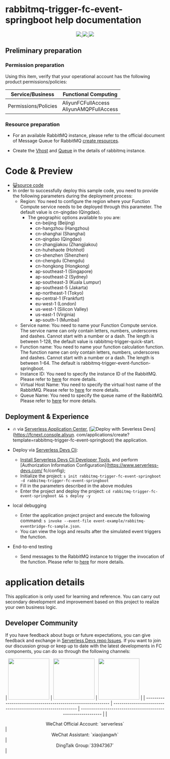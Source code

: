 # rabbitmq-trigger-fc-event-springboot help documentation

<p align="center" class="flex justify-center">
    <a href="https://www.serverless-devs.com" class="ml-1">
    <img src="http://editor.devsapp.cn/icon?package=rabbitmq-producer-fc-event-springboot&type=packageType">
  </a>
  <a href="http://www.devsapp.cn/details.html?name=rabbitmq-producer-fc-event-springboot" class="ml-1">
    <img src="http://editor.devsapp.cn/icon?package=rabbitmq-producer-fc-event-springboot&type=packageVersion">
  </a>
  <a href="http://www.devsapp.cn/details.html?name=rabbitmq-producer-fc-event-springboot" class="ml-1">
    <img src="http://editor.devsapp.cn/icon?package=rabbitmq-producer-fc-event-springboot&type=packageDownload">
  </a>
</p>

## Preliminary preparation

### Permission preparation

Using this item, verify that your operational account has the following product permissions/policies:


| Service/Business     | Functional Computing                                         |
| -------------------- | ------------------------------------------------------------ |
| Permissions/Policies | AliyunFCFullAccess<br/>AliyunAMQPFullAccess |


### Resource preparation

  * For an available RabbitMQ instance, please refer to the official document of Message Queue for RabbitMQ [create resources](https://www.alibabacloud.com/help/en/message-queue-for-rabbitmq/latest/create-resources).

  * Create the [Vhost](https://www.alibabacloud.com/help/en/message-queue-for-rabbitmq/latest/create-a-vhost) and [Queue](https://www.alibabacloud.com/help/en/message-queue-for-rabbitmq/latest/create-a-queue) in the details of rabbitmq instance.

# Code & Preview

- [ :smiley_cat:source code](https://github.com/devsapp/)
- In order to successfully deploy this sample code, you need to provide the following parameters during the deployment process:
  - Region: You need to configure the region where your Function Compute service needs to be deployed through this parameter. The default value is cn-qingdao (Qingdao).
    - The geographic options available to you are:
      - cn-beijing (Beijing)
      - cn-hangzhou (Hangzhou)
      - cn-shanghai (Shanghai)
      - cn-qingdao (Qingdao)
      - cn-zhangjiakou (Zhangjiakou)
      - cn-huhehaote (Hohhot)
      - cn-shenzhen (Shenzhen)
      - cn-chengdu (Chengdu)
      - cn-hongkong (Hongkong)
      - ap-southeast-1 (Singapore)
      - ap-southeast-2 (Sydney)
      - ap-southeast-3 (Kuala Lumpur)
      - ap-southeast-5 (Jakarta)
      - ap-northeast-1 (Tokyo)
      - eu-central-1 (Frankfurt)
      - eu-west-1 (London)
      - us-west-1 (Silicon Valley)
      - us-east-1 (Virginia)
      - ap-south-1 (Mumbai)
  - Service name: You need to name your Function Compute service. The service name can only contain letters, numbers, underscores and dashes. Cannot start with a number or a dash. The length is between 1-128, the default value is rabbitmq-trigger-quick-start.
  - Function name: You need to name your function calculation function. The function name can only contain letters, numbers, underscores and dashes. Cannot start with a number or a dash. The length is between 1-64. The default is rabbitmq-trigger-event-function-springboot.
  - Instance ID: You need to specify the instance ID of the RabbitMQ. Please refer to [here](https://www.alibabacloud.com/help/en/message-queue-for-rabbitmq/latest/create-an-instance) for more details.
  - Virtual Host Name: You need to specify the virtual host name of the RabbitMQ. Please refer to [here](https://www.alibabacloud.com/help/en/message-queue-for-rabbitmq/latest/create-a-vhost) for more details.
  - Queue Name: You need to specify the queue name of the RabbitMQ. Please refer to [here](https://www.alibabacloud.com/help/en/message-queue-for-rabbitmq/latest/create-a-queue) for more details.

</codepre>

<deploy>

## Deployment & Experience

<appcenter>

- :fire: via [Serverless Application Center](https://fcnext.console.aliyun.com/applications/create?template=rabbitmq-trigger-fc-event-springboot),
   [![Deploy with Severless Devs](https://img.alicdn.com/imgextra/i1/O1CN01w5RFbX1v45s8TIXPz_!!6000000006118-55-tps-95-28.svg)](https://fcnext.console.aliyun. com/applications/create?template=rabbitmq-trigger-fc-event-springboot) the application.

</appcenter>

- Deploy via [Serverless Devs Cli](https://www.serverless-devs.com/serverless-devs/install):

  - [Install Serverless Devs Cli Developer Tools](https://www.serverless-devs.com/serverless-devs/install), and perform [Authorization Information Configuration](https://www.serverless-devs.com/ fc/config);
  - Initialize the project: `s init rabbitmq-trigger-fc-event-springboot -d rabbitmq-trigger-fc-event-springboot`
  - Fill in the parameters described in the above modules
  - Enter the project and deploy the project: `cd rabbitmq-trigger-fc-event-springboot && s deploy -y`
- local debugging
  - Enter the application project project and execute the following command: `s invoke --event-file event-example/rabbitmq-eventbridge-fc-sample.json`.
  - You can view the logs and results after the simulated event triggers the function.


- End-to-end testing

  - Send messages to the RabbitMQ instance to trigger the invocation of the function. Please refer to [here](https://www.alibabacloud.com/help/en/message-queue-for-rabbitmq/latest/use-an-sdk-to-send-and-receive-messages) for more details.

  

</deploy>

<appdetail id="flushContent">

# application details



This application is only used for learning and reference. You can carry out secondary development and improvement based on this project to realize your own business logic.



</appdetail>

<devgroup>

## Developer Community

If you have feedback about bugs or future expectations, you can give feedback and exchange in [Serverless Devs repo Issues](https://github.com/serverless-devs/serverless-devs/issues). If you want to join our discussion group or keep up to date with the latest developments in FC components, you can do so through the following channels:

<p align="center">
| <img src="https://serverless-article-picture.oss-cn-hangzhou.aliyuncs.com/1635407298906_20211028074819117230.png" width="130px" > | <img src="https://serverless-article-picture.oss-cn-hangzhou.aliyuncs.com/1635407044136_20211028074404326599.png" width="130px" > | <img src="https://serverless-article-picture.oss-cn-hangzhou.aliyuncs.com/1635407252200_20211028074732517533.png" width="130px" > |
| ------------------------------------------------------------ | ------------------------------------------------------------ | ------------------------------------------------------------ |
| <center>WeChat Official Account: `serverless`</center>       | <center>WeChat Assistant: `xiaojiangwh`</center>             | <center>DingTalk Group:`33947367`</center>                   |

</p>

</devgroup>

